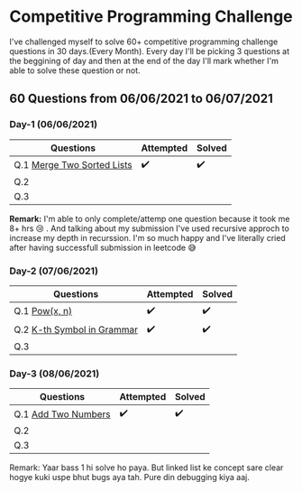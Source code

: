 # Competitive Programming Challenge
I've challenged myself to solve 60+ competitive programming challenge questions in 30 days.(Every Month). Every day I'll be picking 3 questions at the beggining of day and then at the end of the day I'll mark whether I'm able to solve these question or not.
## 60 Questions from 06/06/2021 to 06/07/2021

### Day-1 (06/06/2021)
| Questions     | Attempted     | Solved       |
| ------------- | ------------- |------------- |
|Q.1 [Merge Two Sorted Lists](https://leetcode.com/submissions/detail/503995625/) | :heavy_check_mark:  |   :heavy_check_mark:      |
|Q.2   |   | |
|  Q.3 |   | |

**Remark:** I'm able to only complete/attemp one question because it took me 8+ hrs 😢 . And talking about my submission I've used recursive approch to increase my depth in recurssion. 
I'm so much happy and I've literally cried after having successfull submission in leetcode  😅

### Day-2 (07/06/2021)
| Questions     | Attempted     | Solved       |
| ------------- | ------------- |------------- |
|Q.1 [Pow(x, n)](https://leetcode.com/submissions/detail/504484657/) | :heavy_check_mark:  |   :heavy_check_mark:      |
|Q.2 [K-th Symbol in Grammar](https://leetcode.com/submissions/detail/504536056/)   |  :heavy_check_mark: | :heavy_check_mark: |
|  Q.3 |   |   |

### Day-3 (08/06/2021)
| Questions     | Attempted     | Solved       |
| ------------- | ------------- |------------- |
|Q.1 [Add Two Numbers](https://leetcode.com/submissions/detail/505044639/) |  :heavy_check_mark: |  :heavy_check_mark:     |
|Q.2    |   |  |
|  Q.3 |   |   |

Remark: Yaar bass 1 hi solve ho paya. But linked list ke concept sare clear hogye kuki uspe bhut bugs aya tah. Pure din debugging kiya aaj.
